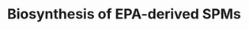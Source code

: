 ---
annotations:
- id: PW:0001137
  parent: classic metabolic pathway
  type: Pathway Ontology
  value: unsaturated fatty acid biosynthetic pathway
- id: PW:0001239
  parent: classic metabolic pathway
  type: Pathway Ontology
  value: eicosanoid biosynthetic pathway
authors:
- ReactomeTeam
- DeSl
- Marvin M2
description: Eicosapentaenoic acid (EPA), a major Ï‰-3 polyunsaturated fatty acid
  (PUFA) found in fish oil is the source of E-series resolvins (RvEs), one of the
  specialized proresolving mediators (SPMs) that show potent anti-inflammatory and
  pro-resolving actions (Molfino et al. 2017). The biosynthesis of RvEs occurs mainly
  during the process of inflammation when endothelial cells interact with leukocytes.
  EPA, circulating in plasma or released/mobilised from damaged cellular membranes
  on injury or infection, moves with edema into the tissue sites of acute inflammation
  where it is converted to exudate RvEs to interact with local immune cells (Kasuga
  et al. 2008). The initial transformation of EPA by aspirin-acetylated cyclooxygenase
  2- and/or cytochrome P450-mediated catalysis can produce stereospecific resolvins
  (18(R)- or 18(S)-RvEs). Combinations of oxidation, reduction and hydrolysis reactions
  determine the type of resolvin formed (RvE1, RvE2 or RvE3) (Serhan et al. 2000,
  2002, Serhan & Petasis 2011, Maehre et al. 2015).   View original pathway at [http://www.reactome.org/PathwayBrowser/#DIAGRAM=9018679
  Reactome].
last-edited: 2021-01-25
organisms:
- Homo sapiens
redirect_from:
- /index.php/Pathway:WP4440
- /instance/WP4440
revision: null
schema-jsonld:
- '@context': https://schema.org/
  '@id': https://wikipathways.github.io/pathways/WP4440.html
  '@type': Dataset
  creator:
    '@type': Organization
    name: WikiPathways
  description: Eicosapentaenoic acid (EPA), a major Ï‰-3 polyunsaturated fatty acid
    (PUFA) found in fish oil is the source of E-series resolvins (RvEs), one of the
    specialized proresolving mediators (SPMs) that show potent anti-inflammatory and
    pro-resolving actions (Molfino et al. 2017). The biosynthesis of RvEs occurs mainly
    during the process of inflammation when endothelial cells interact with leukocytes.
    EPA, circulating in plasma or released/mobilised from damaged cellular membranes
    on injury or infection, moves with edema into the tissue sites of acute inflammation
    where it is converted to exudate RvEs to interact with local immune cells (Kasuga
    et al. 2008). The initial transformation of EPA by aspirin-acetylated cyclooxygenase
    2- and/or cytochrome P450-mediated catalysis can produce stereospecific resolvins
    (18(R)- or 18(S)-RvEs). Combinations of oxidation, reduction and hydrolysis reactions
    determine the type of resolvin formed (RvE1, RvE2 or RvE3) (Serhan et al. 2000,
    2002, Serhan & Petasis 2011, Maehre et al. 2015).   View original pathway at [http://www.reactome.org/PathwayBrowser/#DIAGRAM=9018679
    Reactome].
  keywords:
  - (18R)-resolvin E3
  - '(18R)-resolvin E3 '
  - 18(R)-HEPE
  - 18(R)-HpEPE
  - '18(R)-HpEPE '
  - 18(R)-RvE1
  - '18(R)-RvE1 '
  - 18(R)-RvE1,E2,E3
  - 18(R)-RvE2
  - '18(R)-RvE2 '
  - 18(S)-HEPE
  - 18(S)-HpEPE
  - '18(S)-HpEPE '
  - 18(S)-HpEPE,
  - 18(S)-RvE1
  - '18(S)-RvE1 '
  - 18(S)-RvE1,E2,E3
  - 18(S)-RvE2
  - '18(S)-RvE2 '
  - 18(S)-RvE3
  - '18(S)-RvE3 '
  - 18-oxo-RvE1
  - 5(S)-Hp-18(R)-HEPE
  - 5(S)-Hp-18(S)-HEPE
  - 5-HEDH
  - 5S,6S-epoxy-18(R)-HEPE
  - 5S,6S-epoxy-18(S)-HEPE
  - ALOX15
  - ALOX5
  - Ac-PTGS2 dimer
  - CYP
  - EPA
  - GPX4-2
  - GSH
  - GSSG
  - H+
  - H2O
  - 'HPGD '
  - HPGD dimer
  - 'LTA4H '
  - LTA4H:Zn2+
  - NAD+
  - NADH
  - NADP+
  - NADPH
  - 'O-acetyl-L-serine-PTGS2 '
  - O2
  - 'PTGS2 '
  - 'Zn2+ '
  - 'heme b '
  license: CC0
  name: Biosynthesis of EPA-derived SPMs
seo: CreativeWork
title: Biosynthesis of EPA-derived SPMs
wpid: WP4440
---